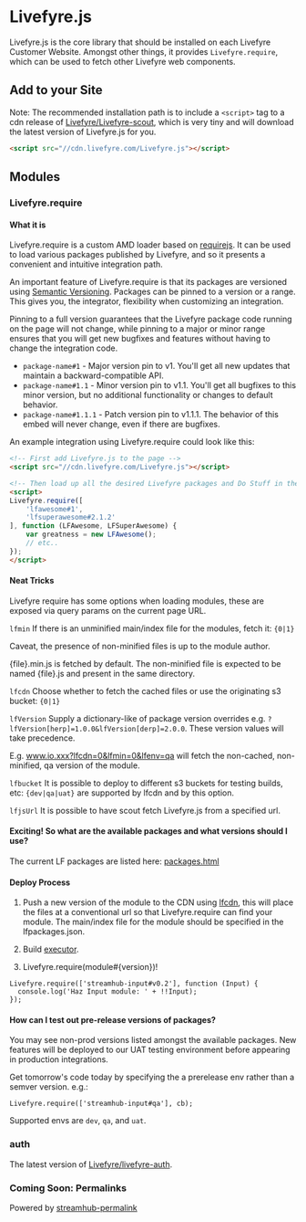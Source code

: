 # Livefyre.js

Livefyre.js is the core library that should be installed on each Livefyre Customer Website. Amongst other things, it provides `Livefyre.require`, which can be used to fetch other Livefyre web components.

## Add to your Site

Note: The recommended installation path is to include a `<script>` tag to a cdn release of [Livefyre/Livefyre-scout](//github.com/Livefyre/Livefyre-scout), which is very tiny and will download the latest version of Livefyre.js for you.

```html
<script src="//cdn.livefyre.com/Livefyre.js"></script>
```

## Modules

### Livefyre.require

#### What it is

Livefyre.require is a custom AMD loader based on [requirejs](http://requirejs.org/). It can be used to load various packages published by Livefyre, and so it presents a convenient and intuitive integration path.

An important feature of Livefyre.require is that its packages are versioned using [Semantic Versioning](http://semver.org/). Packages can be pinned to a version or a range. This gives you, the integrator, flexibility when customizing an integration.

Pinning to a full version guarantees that the Livefyre package code running on the page will not change, while pinning to a major or minor range ensures that you will get new bugfixes and features without having to change the integration code.

* `package-name#1` - Major version pin to v1. You'll get all new updates that maintain a backward-compatible API.
* `package-name#1.1` - Minor version pin to v1.1. You'll get all bugfixes to this minor version, but no additional functionality or changes to default behavior.
* `package-name#1.1.1` - Patch version pin to v1.1.1. The behavior of this embed will never change, even if there are bugfixes.

An example integration using Livefyre.require could look like this:

```html
<!-- First add Livefyre.js to the page -->
<script src="//cdn.livefyre.com/Livefyre.js"></script>

<!-- Then load up all the desired Livefyre packages and Do Stuff in the callback -->
<script>
Livefyre.require([
    'lfawesome#1',
    'lfsuperawesome#2.1.2'
], function (LFAwesome, LFSuperAwesome) {
    var greatness = new LFAwesome();
    // etc..
});
</script>
```

#### Neat Tricks

Livefyre require has some options when loading modules, these are exposed via query params on the current page URL.

`lfmin` If there is an unminified main/index file for the modules, fetch it: `{0|1}`

Caveat, the presence of non-minified files is up to the module author.

{file}.min.js is fetched by default. The non-minified file is expected to be named {file}.js and present in the same directory.

`lfcdn` Choose whether to fetch the cached files or use the originating s3 bucket: `{0|1}`

`lfVersion` Supply a dictionary-like of package version overrides e.g. `?lfVersion[herp]=1.0.0&lfVersion[derp]=2.0.0`. These version values will take precedence.

E.g. www.io.xxx?lfcdn=0&lfmin=0&lfenv=qa will fetch the non-cached, non-minified, qa version of the module.

`lfbucket` It is possible to deploy to different s3 buckets for testing builds, etc: `{dev|qa|uat}` are supported by lfcdn and by this option.

`lfjsUrl` It is possible to have scout fetch Livefyre.js from a specified url.


#### Exciting! So what are the available packages and what versions should I use?

The current LF packages are listed here: [packages.html](//cdn.livefyre.com/packages.html)

#### Deploy Process

1) Push a new version of the module to the CDN using [lfcdn](https://github.com/Livefyre/lfcdn), this will place the files at a conventional url so that Livefyre.require can find your module. The main/index file for the module should be specified in the lfpackages.json.

2) Build [executor](http://build.fyre.co/jenkins/job/executor/).

3) Livefyre.require(module#{version})!

```
Livefyre.require(['streamhub-input#v0.2'], function (Input) {
  console.log('Haz Input module: ' + !!Input);
});
```

#### How can I test out pre-release versions of packages?

You may see non-prod versions listed amongst the available packages. New features will be deployed to our UAT testing environment before appearing in production integrations.

Get tomorrow's code today by specifying the a prerelease env rather than a semver version. e.g.:

```
Livefyre.require(['streamhub-input#qa'], cb);
```

Supported envs are `dev`, `qa`, and `uat`.

### auth

The latest version of [Livefyre/livefyre-auth](//github.com/Livefyre/livefyre-auth).

### Coming Soon: Permalinks

Powered by [streamhub-permalink](https://github.com/Joao-S-Martins/streamhub-permalink)
